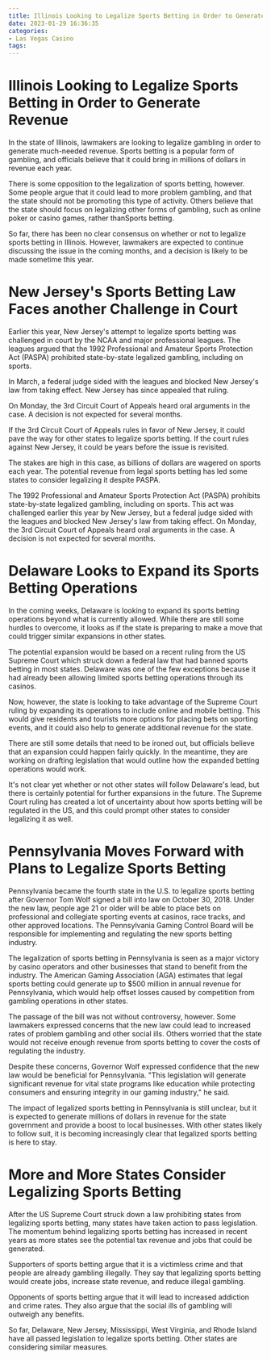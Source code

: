 ```yaml
---
title: Illinois Looking to Legalize Sports Betting in Order to Generate Revenue 
date: 2023-01-29 16:36:35
categories:
- Las Vegas Casino
tags:
---
```



#  Illinois Looking to Legalize Sports Betting in Order to Generate Revenue 

In the state of Illinois, lawmakers are looking to legalize gambling in order to generate much-needed revenue. Sports betting is a popular form of gambling, and officials believe that it could bring in millions of dollars in revenue each year.

There is some opposition to the legalization of sports betting, however. Some people argue that it could lead to more problem gambling, and that the state should not be promoting this type of activity. Others believe that the state should focus on legalizing other forms of gambling, such as online poker or casino games, rather thanSports betting.

So far, there has been no clear consensus on whether or not to legalize sports betting in Illinois. However, lawmakers are expected to continue discussing the issue in the coming months, and a decision is likely to be made sometime this year.

#  New Jersey's Sports Betting Law Faces another Challenge in Court 

Earlier this year, New Jersey's attempt to legalize sports betting was challenged in court by the NCAA and major professional leagues. The leagues argued that the 1992 Professional and Amateur Sports Protection Act (PASPA) prohibited state-by-state legalized gambling, including on sports.

In March, a federal judge sided with the leagues and blocked New Jersey's law from taking effect. New Jersey has since appealed that ruling.

On Monday, the 3rd Circuit Court of Appeals heard oral arguments in the case. A decision is not expected for several months.

If the 3rd Circuit Court of Appeals rules in favor of New Jersey, it could pave the way for other states to legalize sports betting. If the court rules against New Jersey, it could be years before the issue is revisited.

The stakes are high in this case, as billions of dollars are wagered on sports each year. The potential revenue from legal sports betting has led some states to consider legalizing it despite PASPA.



The 1992 Professional and Amateur Sports Protection Act (PASPA) prohibits state-by-state legalized gambling, including on sports. This act was challenged earlier this year by New Jersey, but a federal judge sided with the leagues and blocked New Jersey's law from taking effect. On Monday, the 3rd Circuit Court of Appeals heard oral arguments in the case. A decision is not expected for several months.

#  Delaware Looks to Expand its Sports Betting Operations 

In the coming weeks, Delaware is looking to expand its sports betting operations beyond what is currently allowed. While there are still some hurdles to overcome, it looks as if the state is preparing to make a move that could trigger similar expansions in other states.

The potential expansion would be based on a recent ruling from the US Supreme Court which struck down a federal law that had banned sports betting in most states. Delaware was one of the few exceptions because it had already been allowing limited sports betting operations through its casinos.

Now, however, the state is looking to take advantage of the Supreme Court ruling by expanding its operations to include online and mobile betting. This would give residents and tourists more options for placing bets on sporting events, and it could also help to generate additional revenue for the state.

There are still some details that need to be ironed out, but officials believe that an expansion could happen fairly quickly. In the meantime, they are working on drafting legislation that would outline how the expanded betting operations would work.

It's not clear yet whether or not other states will follow Delaware's lead, but there is certainly potential for further expansions in the future. The Supreme Court ruling has created a lot of uncertainty about how sports betting will be regulated in the US, and this could prompt other states to consider legalizing it as well.

#  Pennsylvania Moves Forward with Plans to Legalize Sports Betting 

Pennsylvania became the fourth state in the U.S. to legalize sports betting after Governor Tom Wolf signed a bill into law on October 30, 2018. Under the new law, people age 21 or older will be able to place bets on professional and collegiate sporting events at casinos, race tracks, and other approved locations. The Pennsylvania Gaming Control Board will be responsible for implementing and regulating the new sports betting industry.

The legalization of sports betting in Pennsylvania is seen as a major victory by casino operators and other businesses that stand to benefit from the industry. The American Gaming Association (AGA) estimates that legal sports betting could generate up to $500 million in annual revenue for Pennsylvania, which would help offset losses caused by competition from gambling operations in other states.

The passage of the bill was not without controversy, however. Some lawmakers expressed concerns that the new law could lead to increased rates of problem gambling and other social ills. Others worried that the state would not receive enough revenue from sports betting to cover the costs of regulating the industry.

Despite these concerns, Governor Wolf expressed confidence that the new law would be beneficial for Pennsylvania. "This legislation will generate significant revenue for vital state programs like education while protecting consumers and ensuring integrity in our gaming industry," he said.

The impact of legalized sports betting in Pennsylvania is still unclear, but it is expected to generate millions of dollars in revenue for the state government and provide a boost to local businesses. With other states likely to follow suit, it is becoming increasingly clear that legalized sports betting is here to stay.

#  More and More States Consider Legalizing Sports Betting

After the US Supreme Court struck down a law prohibiting states from legalizing sports betting, many states have taken action to pass legislation. The momentum behind legalizing sports betting has increased in recent years as more states see the potential tax revenue and jobs that could be generated.

 Supporters of sports betting argue that it is a victimless crime and that people are already gambling illegally. They say that legalizing sports betting would create jobs, increase state revenue, and reduce illegal gambling.

Opponents of sports betting argue that it will lead to increased addiction and crime rates. They also argue that the social ills of gambling will outweigh any benefits.

So far, Delaware, New Jersey, Mississippi, West Virginia, and Rhode Island have all passed legislation to legalize sports betting. Other states are considering similar measures.